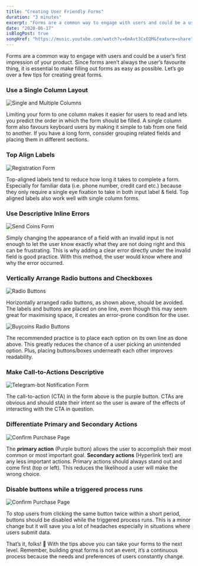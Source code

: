 ```yaml
---
title: "Creating User Friendly Forms"
duration: "3 minutes"
excerpt: "Forms are a common way to engage with users and could be a user’s first impression of your product..."
date: "2020-06-17"
isBlogPost: true
songHref: "https://music.youtube.com/watch?v=6mAvt3CxEQM&feature=share" 
---
```


Forms are a common way to engage with users and could be a user’s first impression of your product. Since forms aren’t always the user’s favourite thing, it is essential to make filling out forms as easy as possible. Let’s go over a few tips for creating great forms.

<h3>Use a Single Column Layout</h3>

![Single and Multiple Columns](./article-images/single-and-multiple-columns.png)

Limiting your form to one column makes it easier for users to read and lets you predict the order in which the form should be filled. A single column form also favours keyboard users by making it simple to tab from one field to another. If you have a long form, consider grouping related fields and placing them in different sections.

<h3>Top Align Labels</h3>

<span class="centered-image">

![Registration Form](./article-images/registration-form.png)

</span>

Top-aligned labels tend to reduce how long it takes to complete a form. Especially for familiar data (i.e. phone number, credit card etc.) because they only require a single eye fixation to take in both input label & field. Top aligned labels also work well with single column forms.

<h3>Use Descriptive Inline Errors</h3>

<span class="centered-image">

![Send Coins Form](./article-images/send-coins-form.png)

</span>


Simply changing the appearance of a field with an invalid input is not enough to let the user know exactly what they are not doing right and this can be frustrating. This is why adding a clear error directly under the invalid field is good practice. With this method, the user would know where and why the error occurred.

<h3>Vertically Arrange Radio buttons and Checkboxes</h3>

<span class="centered-image">

![Radio Buttons](./article-images/radio-buttons.png)

</span>

Horizontally arranged radio buttons, as shown above, should be avoided. The labels and buttons are placed on one line, even though this may seem great for maximising space, it creates an error-prone condition for the user.

<span class="centered-image">

![Buycoins Radio Buttons](./article-images/buycoins-radio-buttons.png)

</span>

The recommended practice is to place each option on its own line as done above. This greatly reduces the chance of a user picking an unintended option. Plus, placing buttons/boxes underneath each other improves readability.

<h3>Make Call-to-Actions Descriptive</h3>

<span class="centered-image">

![Telegram-bot Notification Form](./article-images/telegram-bot-notification-form.png)

</span>

The call-to-action (CTA) in the form above is the purple button. CTAs are obvious and should state their intent so the user is aware of the effects of interacting with the CTA in question.

<h3>Differentiate Primary and Secondary Actions</h3>

<span class="centered-image">

![Confirm Purchase Page](./article-images/confirm-purchase-page.png)

</span>

The <strong>primary action</strong> (Purple button) allows the user to accomplish their most common or most important goal. <strong>Secondary actions</strong> (Hyperlink text) are any less important actions. Primary actions should always stand out and come first (top or left). This reduces the likelihood a user will make the wrong choice.

<h3>Disable buttons while a triggered process runs</h3>

<span class="centered-image w-64 mx-auto">

![Confirm Purchase Page](./article-images/disabling-button.gif)

</span>

To stop users from clicking the same button twice within a short period, buttons should be disabled while the triggered process runs. This is a minor change but it will save you a lot of headaches especially in situations where users submit data.


That’s it, folks! 🐰 With the tips above you can take your forms to the next level. Remember, building great forms is not an event, it’s a continuous process because the needs and preferences of users constantly change.